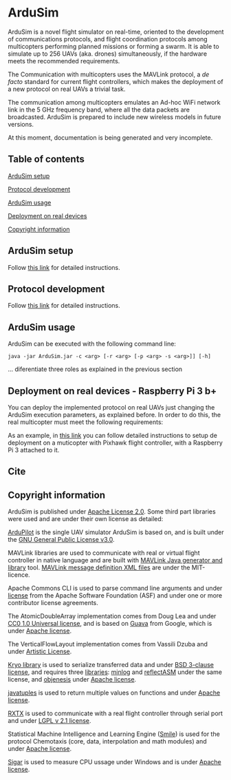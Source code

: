 # ArduSim

ArduSim is a novel flight simulator on real-time, oriented to the development of communications protocols, and flight coordination protocols among multicopters performing planned missions or forming a swarm. It is able to simulate up to 256 UAVs (aka. drones) simultaneously, if the hardware meets the recommended requirements.

The Communication with multicopters uses the MAVLink protocol, a *de facto* standard for current flight controllers, which makes the deployment of a new protocol on real UAVs a trivial task.

The communication among multicopters emulates an Ad-hoc WiFi network link in the 5 GHz frequency band, where all the data packets are broadcasted. ArduSim is prepared to include new wireless models in future versions.

At this moment, documentation is being generated and very incomplete.

## Table of contents

[ArduSim setup](#markdown-header-ardusim-setup)

[Protocol development](#markdown-header-protocol-development)

[ArduSim usage](#markdown-header-ardusim-usage)

[Deployment on real devices](#markdown-header-deployment-on-real-devices---raspberry-pi-3-b+)

[Copyright information](#markdown-header-copyright-information)

## ArduSim setup

Follow [this link](help/setup.md) for detailed instructions.

## Protocol development

Follow [this link](help/development.md) for detailed instructions.

## ArduSim usage

ArduSim can be executed with the following command line:

    java -jar ArduSim.jar -c <arg> [-r <arg> [-p <arg> -s <arg>]] [-h]

... diferentiate three roles as explained in the previous section





[//]: # (Recomendar ejecutar como root administrador para usar disco ram)
[//]: # (En una terminal de linux o windows)




## Deployment on real devices - Raspberry Pi 3 b+

You can deploy the implemented protocol on real UAVs just changing the ArduSim execution parameters, as explained before. In order to do this, the real multicopter must meet the following requirements:



As an example, in [this link](help/deployment.md) you can follow detailed instructions to setup de deployment on a muticopter with Pixhawk flight controller, with a Raspberry Pi 3 attached to it.  

## Cite

[//]: # (Explicar cómo citar, indicando el journal cuando se publique)

## Copyright information

ArduSim is published under [Apache License 2.0](https://www.apache.org/licenses/LICENSE-2.0). Some third part libraries were used and are under their own license as detailed:

[ArduPilot](https://github.com/ArduPilot/ardupilot) is the single UAV simulator ArduSim is based on, and is built under the [GNU General Public License v3.0](https://github.com/ArduPilot/ardupilot/blob/master/COPYING.txt).

MAVLink libraries are used to communicate with real or virtual flight controller in native language and are built with [MAVLink Java generator and library](https://github.com/ghelle/MAVLinkJava) tool. [MAVLink message definition XML files](https://github.com/mavlink/mavlink/tree/master/message_definitions) are under the MIT-licence.

Apache Commons CLI is used to parse command line arguments and under [license](http://www.apache.org/licenses/LICENSE-2.0) from the Apache Software Foundation (ASF) and under one or more contributor license agreements.

The AtomicDoubleArray implementation comes from Doug Lea and under [CC0 1.0 Universal license](http://creativecommons.org/publicdomain/zero/1.0/), and is based on [Guava](https://github.com/google/guava) from Google, which is under [Apache license](https://github.com/google/guava/blob/master/COPYING).

The VerticalFlowLayout implementation comes from Vassili Dzuba and under [Artistic License](https://opensource.org/licenses/artistic-license-2.0).

[Kryo library](https://github.com/EsotericSoftware/kryo) is used to serialize transferred data and under [BSD 3-clause license](https://github.com/EsotericSoftware/kryo/blob/master/LICENSE.md), and requires three [libraries](https://github.com/EsotericSoftware/kryo/tree/master/lib): [minlog](https://github.com/EsotericSoftware/minlog) and [reflectASM](https://github.com/EsotericSoftware/reflectasm) under the same license, and [objenesis](http://objenesis.org/license.html) under [Apache license](http://www.apache.org/licenses/LICENSE-2.0).

[javatuples](https://www.javatuples.org/) is used to return multiple values on functions and under [Apache license](https://www.javatuples.org/license.html).

[RXTX](http://rxtx.qbang.org/wiki/index.php/Main_Page) is used to communicate with a real flight controller through serial port and under [LGPL v 2.1 license](http://www.gnu.org/licenses/lgpl.txt).

Statistical Machine Intelligence and Learning Engine ([Smile](https://github.com/haifengl/smile)) is used for the protocol Chemotaxis (core, data, interpolation and math modules) and under [Apache license](https://github.com/haifengl/smile/blob/master/LICENSE).

[Sigar](https://github.com/hyperic/sigar) is used to measure CPU ussage under Windows and is under [Apache license](https://github.com/hyperic/sigar/blob/master/LICENSE).

